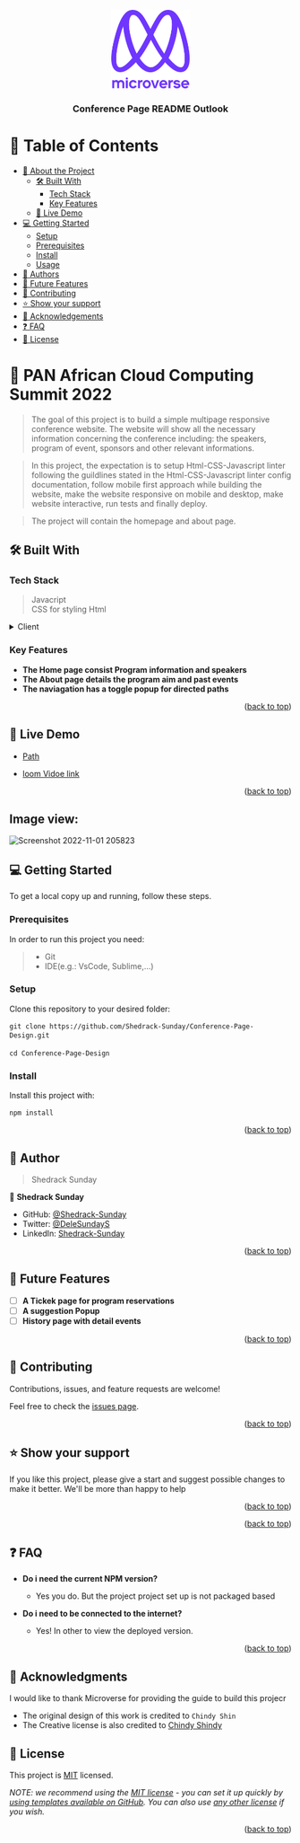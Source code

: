 <a name="readme-top"></a>



<div align="center">

  <img src="murple_logo.png" alt="logo" width="140"  height="auto" />
  <br/>

  <h3><b>Conference Page README Outlook</b></h3>

</div>

<!-- TABLE OF CONTENTS -->

# 📗 Table of Contents

- [📖 About the Project](#about-project)
  - [🛠 Built With](#built-with)
    - [Tech Stack](#tech-stack)
    - [Key Features](#key-features)
  - [🚀 Live Demo](#live-demo)
- [💻 Getting Started](#getting-started)
  - [Setup](#setup)
  - [Prerequisites](#prerequisites)
  - [Install](#install)
  - [Usage](#usage)
- [👥 Authors](#authors)
- [🔭 Future Features](#future-features)
- [🤝 Contributing](#contributing)
- [⭐️ Show your support](#support)
- [🙏 Acknowledgements](#acknowledgements)
- [❓ FAQ](#faq)
- [📝 License](#license)


# 📖 PAN African Cloud Computing Summit 2022 <a name="about-project"></a>


>The goal of this project is to build a simple multipage responsive conference website. The website will show all the necessary information concerning the conference including: the speakers, program of event, sponsors and other relevant informations.

>In this project, the expectation is to setup Html-CSS-Javascript linter following the guildlines stated in the Html-CSS-Javascript linter config documentation, follow mobile first approach while building the website, make the website responsive on mobile and desktop, make website interactive, run tests and finally deploy.

>The project will contain the homepage and about page.

## 🛠 Built With <a name="built-with"></a>

### Tech Stack <a name="tech-stack"></a>

> Javacript  
> CSS for styling
> Html

<details>
  <summary>Client</summary>
  <ul>
    <li><a href="https://developer.mozilla.org/">JavaScript MDN</a></li>
    <li><a href="https://code.visualstudio.com/">VSCode</a></li>
  </ul>
</details>


### Key Features <a name="key-features"></a>

- **The Home page consist Program information and speakers**
- **The About page details the program aim and past events**
- **The naviagation has a toggle popup for directed paths**

<p align="right">(<a href="#readme-top">back to top</a>)</p>



## 🚀 Live Demo <a name="live-demo"></a>


- [Path](https://shedrack-sunday.github.io/Conference-Page-Design)

- [loom Vidoe link](https://www.loom.com/share/b759169b4d8d441aaa56a8f00923b122)


<p align="right">(<a href="#readme-top">back to top</a>)</p>

## Image view:
![Screenshot 2022-11-01 205823](https://user-images.githubusercontent.com/50990925/199327022-4abcdd2b-0488-4b2a-8417-65c8b47775d3.png)



## 💻 Getting Started <a name="getting-started"></a>

To get a local copy up and running, follow these steps.

### Prerequisites
In order to run this project you need:

> - Git
> - IDE(e.g.: VsCode, Sublime,...)


### Setup

Clone this repository to your desired folder:

```
git clone https://github.com/Shedrack-Sunday/Conference-Page-Design.git

cd Conference-Page-Design
```

### Install

Install this project with:

```
npm install
```

<p align="right">(<a href="#readme-top">back to top</a>)</p>

<!-- AUTHORS -->

## 👥 Author <a name="authors"></a>

> Shedrack Sunday

👤 **Shedrack Sunday**

- GitHub: [@Shedrack-Sunday](https://github.com/Shedrack-Sunday)
- Twitter: [@DeleSundayS](https://twitter.com/Shedrack-Sunday)
- LinkedIn: [Shedrack-Sunday](https://linkedin.com/in/Shedrack-Sunday)

<p align="right">(<a href="#readme-top">back to top</a>)</p>


## 🔭 Future Features <a name="future-features"></a>


- [ ] **A Tickek page for program reservations**
- [ ] **A suggestion Popup**
- [ ] **History page with detail events**

<p align="right">(<a href="#readme-top">back to top</a>)</p>

<!-- CONTRIBUTING -->

## 🤝 Contributing <a name="contributing"></a>

Contributions, issues, and feature requests are welcome!

Feel free to check the [issues page](../../issues/).

<p align="right">(<a href="#readme-top">back to top</a>)</p>

<!-- SUPPORT -->

## ⭐️ Show your support <a name="support"></a>


If you like this project, please give a start and suggest possible changes 
to make it better. We'll be more than happy to help

<p align="right">(<a href="#readme-top">back to top</a>)</p>

<p align="right">(<a href="#readme-top">back to top</a>)</p>


## ❓ FAQ <a name="faq"></a>


- **Do i need the current NPM version?**

  - Yes you do. But the project project set up is not packaged based 

- **Do i need to be connected to the internet?**

  - Yes!  In other to view the deployed version.

<p align="right">(<a href="#readme-top">back to top</a>)</p>


## 🙏 Acknowledgments <a name="acknowledgements"></a>

I would like to thank Microverse for providing the guide to build this projecr
- The original design of this work is credited to `Chindy Shin`
- The Creative license is also credited to [Chindy Shindy](https://www.behance.net/adagio07)

## 📝 License <a name="license"></a>

This project is [MIT](./LICENSE) licensed.

_NOTE: we recommend using the [MIT license](https://choosealicense.com/licenses/mit/) - you can set it up quickly by [using templates available on GitHub](https://docs.github.com/en/communities/setting-up-your-project-for-healthy-contributions/adding-a-license-to-a-repository). You can also use [any other license](https://choosealicense.com/licenses/) if you wish._

<p align="right">(<a href="#readme-top">back to top</a>)</p>
